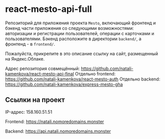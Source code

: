 # react-mesto-api-full
Репозиторий для приложения проекта `Mesto`, включающий фронтенд и бэкенд части приложения со следующими возможностями: авторизации и регистрации пользователей, операции с карточками и пользователями. Бэкенд расположите в директории `backend/`, а фронтенд - в `frontend/`.

Пожалуйста, прикрепите в это описание ссылку на сайт, размещенный на Яндекс.Облаке.

Адрес репозитория совмещённый: https://github.com/natali-kamenkova/react-mesto-api-final
Отдельно frontend: https://github.com/natali-kamenkova/react-mesto-auth
Отдельно backend: https://github.com/natali-kamenkova/express-mesto-gha

## Ссылки на проект

IP-адрес: 158.160.51.51

Frontend: https://natali.nomoredomains.monster

Backend: https://api.natali.nomoredomains.monster